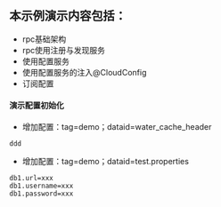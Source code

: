 ## 本示例演示内容包括：

* rpc基础架构
* rpc使用注册与发现服务
* 使用配置服务
* 使用配置服务的注入@CloudConfig
* 订阅配置


#### 演示配置初始化

* 增加配置：tag=demo；dataid=water_cache_header
```
ddd
```

* 增加配置：tag=demo；dataid=test.properties
```
db1.url=xxx
db1.username=xxx
db1.password=xxx
```